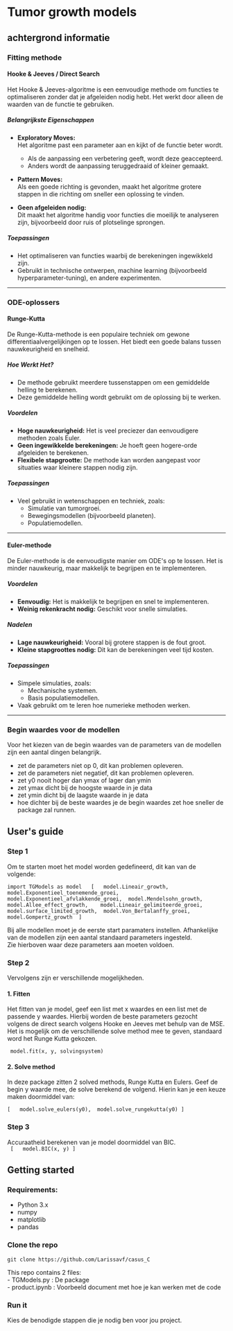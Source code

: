 # Tumor growth models
## achtergrond informatie
### Fitting methode

#### Hooke & Jeeves / Direct Search

Het Hooke & Jeeves-algoritme is een eenvoudige methode om functies te optimaliseren zonder dat je afgeleiden nodig hebt. Het werkt door alleen de waarden van de functie te gebruiken.

##### Belangrijkste Eigenschappen

- **Exploratory Moves:**  
  Het algoritme past een parameter aan en kijkt of de functie beter wordt.  
  - Als de aanpassing een verbetering geeft, wordt deze geaccepteerd.  
  - Anders wordt de aanpassing teruggedraaid of kleiner gemaakt.

- **Pattern Moves:**  
  Als een goede richting is gevonden, maakt het algoritme grotere stappen in die richting om sneller een oplossing te vinden.

- **Geen afgeleiden nodig:**  
  Dit maakt het algoritme handig voor functies die moeilijk te analyseren zijn, bijvoorbeeld door ruis of plotselinge sprongen.

##### Toepassingen

- Het optimaliseren van functies waarbij de berekeningen ingewikkeld zijn.  
- Gebruikt in technische ontwerpen, machine learning (bijvoorbeeld hyperparameter-tuning), en andere experimenten.

---

### ODE-oplossers

#### Runge-Kutta

De Runge-Kutta-methode is een populaire techniek om gewone differentiaalvergelijkingen op te lossen. Het biedt een goede balans tussen nauwkeurigheid en snelheid.

##### Hoe Werkt Het?

- De methode gebruikt meerdere tussenstappen om een gemiddelde helling te berekenen.  
- Deze gemiddelde helling wordt gebruikt om de oplossing bij te werken.

##### Voordelen

- **Hoge nauwkeurigheid:** Het is veel preciezer dan eenvoudigere methoden zoals Euler.  
- **Geen ingewikkelde berekeningen:** Je hoeft geen hogere-orde afgeleiden te berekenen.  
- **Flexibele stapgrootte:** De methode kan worden aangepast voor situaties waar kleinere stappen nodig zijn.

##### Toepassingen

- Veel gebruikt in wetenschappen en techniek, zoals:  
  - Simulatie van tumorgroei.  
  - Bewegingsmodellen (bijvoorbeeld planeten).  
  - Populatiemodellen.

---

#### Euler-methode

De Euler-methode is de eenvoudigste manier om ODE's op te lossen. Het is minder nauwkeurig, maar makkelijk te begrijpen en te implementeren.

##### Voordelen

- **Eenvoudig:** Het is makkelijk te begrijpen en snel te implementeren.  
- **Weinig rekenkracht nodig:** Geschikt voor snelle simulaties.

##### Nadelen

- **Lage nauwkeurigheid:** Vooral bij grotere stappen is de fout groot.  
- **Kleine stapgroottes nodig:** Dit kan de berekeningen veel tijd kosten.

##### Toepassingen

- Simpele simulaties, zoals:  
  - Mechanische systemen.  
  - Basis populatiemodellen.  
- Vaak gebruikt om te leren hoe numerieke methoden werken.

---

### Begin waardes voor de modellen

Voor het kiezen van de begin waardes van de parameters van de modellen zijn een aantal dingen belangrijk.

- zet de parameters niet op 0, dit kan problemen opleveren.
- zet de parameters niet negatief, dit kan problemen opleveren.
- zet y0 nooit hoger dan ymax of lager dan ymin
- zet ymax dicht bij de hoogste waarde in je data
- zet ymin dicht bij de laagste waarde in je data
- hoe dichter bij de beste waardes je de begin waardes zet hoe sneller de package zal runnen. 
## User's guide   
  
### Step 1   
Om te starten moet het model worden gedefineerd, dit kan van de volgende:  
  
``
import TGModels as model  
    [  
        model.Lineair_growth, 
        model.Exponentieel_toenemende_groei, 
        model.Exponentieel_afvlakkende_groei, 
        model.Mendelsohn_growth, 
        model.Allee_effect_growth,   
        model.Lineair_gelimiteerde_groei,  
        model.surface_limited_growth, 
        model.Von_Bertalanffy_groei, 
        model.Gompertz_growth 
    ]  
``  
  
Bij alle modellen moet je de eerste start paramaters instellen. Afhankelijke van de modellen zijn een aantal standaard parameters ingesteld.  
Zie hierboven waar deze parameters aan moeten voldoen.  
  
### Step 2    
Vervolgens zijn er verschillende mogelijkheden.   
  
#### 1. Fitten   
Het fitten van je model, geef een list met x waardes en een list met de passende y waardes. Hierbij worden de beste parameters gezocht    
volgens de direct search volgens Hooke en Jeeves met behulp van de MSE.     
Het is mogelijk om de verschillende solve method mee te geven, standaard word het Runge Kutta gekozen.    
  
`` 
model.fit(x, y, solvingsystem)
``  
  
#### 2. Solve method  
In deze package zitten 2 solved methods, Runge Kutta en Eulers. Geef de begin y waarde mee, de solve berekend de volgend. Hierin kan je een   keuze maken doormiddel van:  
  
``
[  
model.solve_eulers(y0), 
model.solve_rungekutta(y0)
]  
``
  
### Step 3  
Accuraatheid berekenen van je model doormiddel van BIC.  
`` 
[  
    model.BIC(x, y)
]  
``  
## Getting started  
  
### Requirements:  
- Python 3.x  
- numpy  
- matplotlib  
- pandas  
  
### Clone the repo  
  
``
git clone https://github.com/Larissavf/casus_C  
``
  
This repo contains 2 files:    
    - TGModels.py : De package  
    - product.ipynb : Voorbeeld document met hoe je kan werken met de code  
  
### Run it  
Kies de benodigde stappen die je nodig ben voor jou project.  


